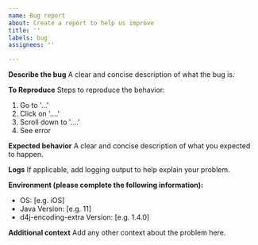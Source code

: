 ```yaml
---
name: Bug report
about: Create a report to help us improve
title: ''
labels: bug
assignees: ''

---
```


**Describe the bug**
A clear and concise description of what the bug is.

**To Reproduce**
Steps to reproduce the behavior:
1. Go to '...'
2. Click on '....'
3. Scroll down to '....'
4. See error

**Expected behavior**
A clear and concise description of what you expected to happen.

**Logs**
If applicable, add logging output to help explain your problem.

**Environment (please complete the following information):**
 - OS: [e.g. iOS]
 - Java Version: [e.g. 11]
 - d4j-encoding-extra Version: [e.g. 1.4.0]

**Additional context**
Add any other context about the problem here.
